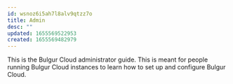 ```yaml
---
id: wsnoz6i5ah7l8alv9qtzz7o
title: Admin
desc: ""
updated: 1655569522953
created: 1655569482979
---
```


This is the Bulgur Cloud administrator guide. This is meant for people running
Bulgur Cloud instances to learn how to set up and configure Bulgur Cloud.

